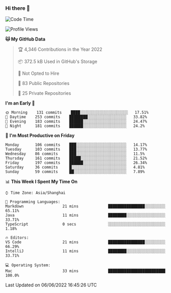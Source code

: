 ### Hi there 👋

<!--
**qbosen/qbosen** is a ✨ _special_ ✨ repository because its `README.md` (this file) appears on your GitHub profile.

Here are some ideas to get you started:

- 🔭 I’m currently working on ...
- 🌱 I’m currently learning ...
- 👯 I’m looking to collaborate on ...
- 🤔 I’m looking for help with ...
- 💬 Ask me about ...
- 📫 How to reach me: ...
- 😄 Pronouns: ...
- ⚡ Fun fact: ...
-->

<!--START_SECTION:waka-->
![Code Time](http://img.shields.io/badge/Code%20Time-0%20secs-blue)

![Profile Views](http://img.shields.io/badge/Profile%20Views-1-blue)

**🐱 My GitHub Data** 

> 🏆 4,346 Contributions in the Year 2022
 > 
> 📦 372.5 kB Used in GitHub's Storage 
 > 
> 🚫 Not Opted to Hire
 > 
> 📜 83 Public Repositories 
 > 
> 🔑 25 Private Repositories  
 > 
**I'm an Early 🐤** 

```text
🌞 Morning    131 commits    ████░░░░░░░░░░░░░░░░░░░░░   17.51% 
🌆 Daytime    253 commits    ████████░░░░░░░░░░░░░░░░░   33.82% 
🌃 Evening    183 commits    ██████░░░░░░░░░░░░░░░░░░░   24.47% 
🌙 Night      181 commits    ██████░░░░░░░░░░░░░░░░░░░   24.2%

```
📅 **I'm Most Productive on Friday** 

```text
Monday       106 commits    ███░░░░░░░░░░░░░░░░░░░░░░   14.17% 
Tuesday      103 commits    ███░░░░░░░░░░░░░░░░░░░░░░   13.77% 
Wednesday    86 commits     ███░░░░░░░░░░░░░░░░░░░░░░   11.5% 
Thursday     161 commits    █████░░░░░░░░░░░░░░░░░░░░   21.52% 
Friday       197 commits    ██████░░░░░░░░░░░░░░░░░░░   26.34% 
Saturday     36 commits     █░░░░░░░░░░░░░░░░░░░░░░░░   4.81% 
Sunday       59 commits     ██░░░░░░░░░░░░░░░░░░░░░░░   7.89%

```


📊 **This Week I Spent My Time On** 

```text
⌚︎ Time Zone: Asia/Shanghai

💬 Programming Languages: 
Markdown                 21 mins             ████████████████░░░░░░░░░   65.11% 
Java                     11 mins             ████████░░░░░░░░░░░░░░░░░   33.71% 
TypeScript               0 secs              ░░░░░░░░░░░░░░░░░░░░░░░░░   1.18%

🔥 Editors: 
VS Code                  21 mins             ████████████████░░░░░░░░░   66.29% 
IntelliJ                 11 mins             ████████░░░░░░░░░░░░░░░░░   33.71%

💻 Operating System: 
Mac                      33 mins             █████████████████████████   100.0%

```


 Last Updated on 06/06/2022 16:45:26 UTC
<!--END_SECTION:waka-->
